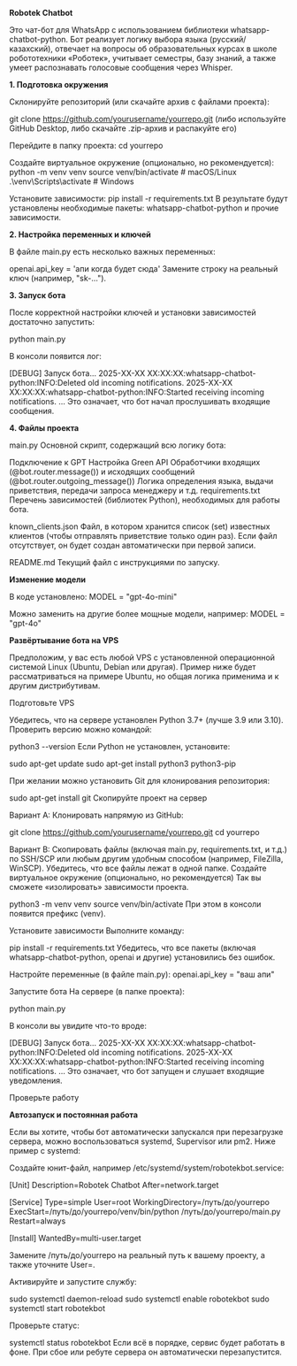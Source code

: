 **Robotek Chatbot**

Это чат-бот для WhatsApp с использованием библиотеки whatsapp-chatbot-python. Бот реализует логику выбора языка (русский/казахский), отвечает на вопросы об образовательных курсах в школе робототехники «Роботек», учитывает семестры, базу знаний, а также умеет распознавать голосовые сообщения через Whisper.

**1. Подготовка окружения**

Склонируйте репозиторий (или скачайте архив с файлами проекта):

git clone https://github.com/yourusername/yourrepo.git
(либо используйте GitHub Desktop, либо скачайте .zip-архив и распакуйте его)

Перейдите в папку проекта:
cd yourrepo

Создайте виртуальное окружение (опционально, но рекомендуется):
python -m venv venv
source venv/bin/activate  # macOS/Linux
.\venv\Scripts\activate   # Windows

Установите зависимости:
pip install -r requirements.txt
В результате будут установлены необходимые пакеты: whatsapp-chatbot-python и прочие зависимости.

**2. Настройка переменных и ключей**

В файле main.py есть несколько важных переменных:

openai.api_key = 'апи когда будет сюда' Замените строку
на реальный ключ (например, "sk-...").

**3. Запуск бота**

После корректной настройки ключей и установки зависимостей достаточно запустить:

python main.py

В консоли появится лог:

[DEBUG] Запуск бота...
2025-XX-XX XX:XX:XX:whatsapp-chatbot-python:INFO:Deleted old incoming notifications.
2025-XX-XX XX:XX:XX:whatsapp-chatbot-python:INFO:Started receiving incoming notifications.
...
Это означает, что бот начал прослушивать входящие сообщения.

**4. Файлы проекта**

main.py
Основной скрипт, содержащий всю логику бота:

Подключение к GPT
Настройка Green API
Обработчики входящих (@bot.router.message()) и исходящих сообщений (@bot.router.outgoing_message())
Логика определения языка, выдачи приветствия, передачи запроса менеджеру и т.д.
requirements.txt
Перечень зависимостей (библиотек Python), необходимых для работы бота.

known_clients.json
Файл, в котором хранится список (set) известных клиентов (чтобы отправлять приветствие только один раз). Если файл отсутствует, он будет создан автоматически при первой записи.

README.md
Текущий файл с инструкциями по запуску.

**Изменение модели**

В коде установлено:
MODEL = "gpt-4o-mini"

Можно заменить на другие более мощные модели, например:
MODEL = "gpt-4o"





**Развёртывание бота на VPS**

Предположим, у вас есть любой VPS с установленной операционной системой Linux (Ubuntu, Debian или другая). Пример ниже будет рассматриваться на примере Ubuntu, но общая логика применима и к другим дистрибутивам.

Подготовьте VPS

Убедитесь, что на сервере установлен Python 3.7+ (лучше 3.9 или 3.10). Проверить версию можно командой:

python3 --version
Если Python не установлен, установите:

sudo apt-get update
sudo apt-get install python3 python3-pip

При желании можно установить Git для клонирования репозитория:

sudo apt-get install git
Скопируйте проект на сервер

Вариант A: Клонировать напрямую из GitHub:

git clone https://github.com/yourusername/yourrepo.git
cd yourrepo

Вариант B: Скопировать файлы (включая main.py, requirements.txt, и т.д.) по SSH/SCP или любым другим удобным способом (например, FileZilla, WinSCP).
Убедитесь, что все файлы лежат в одной папке.
Создайте виртуальное окружение (опционально, но рекомендуется)
Так вы сможете «изолировать» зависимости проекта.

python3 -m venv venv
source venv/bin/activate
При этом в консоли появится префикс (venv).

Установите зависимости
Выполните команду:

pip install -r requirements.txt
Убедитесь, что все пакеты (включая whatsapp-chatbot-python, openai и другие) установились без ошибок.

Настройте переменные (в файле main.py):
openai.api_key = "ваш апи"

Запустите бота
На сервере (в папке проекта):

python main.py

В консоли вы увидите что-то вроде:

[DEBUG] Запуск бота...
2025-XX-XX XX:XX:XX:whatsapp-chatbot-python:INFO:Deleted old incoming notifications.
2025-XX-XX XX:XX:XX:whatsapp-chatbot-python:INFO:Started receiving incoming notifications.
...
Это означает, что бот запущен и слушает входящие уведомления.

Проверьте работу

**Автозапуск и постоянная работа**

Если вы хотите, чтобы бот автоматически запускался при перезагрузке сервера, можно воспользоваться systemd, Supervisor или pm2. Ниже пример с systemd:

Создайте юнит-файл, например /etc/systemd/system/robotekbot.service:

[Unit]
Description=Robotek Chatbot
After=network.target

[Service]
Type=simple
User=root
WorkingDirectory=/путь/до/yourrepo
ExecStart=/путь/до/yourrepo/venv/bin/python /путь/до/yourrepo/main.py
Restart=always

[Install]
WantedBy=multi-user.target

Замените /путь/до/yourrepo на реальный путь к вашему проекту, а также уточните User=.

Активируйте и запустите службу:

sudo systemctl daemon-reload
sudo systemctl enable robotekbot
sudo systemctl start robotekbot

Проверьте статус:

systemctl status robotekbot
Если всё в порядке, сервис будет работать в фоне. При сбое или ребуте сервера он автоматически перезапустится.


